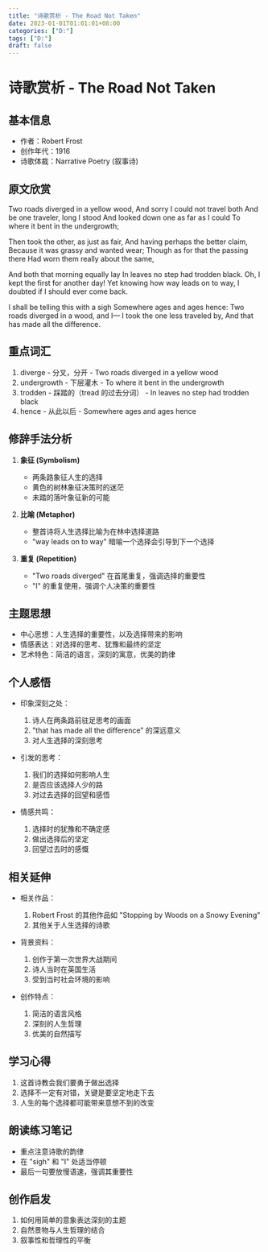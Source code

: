 ```yaml
---
title: "诗歌赏析 - The Road Not Taken"
date: 2023-01-01T01:01:01+08:00
categories: ["D:"]
tags: ["D:"]
draft: false
---
```

# 诗歌赏析 - The Road Not Taken

## 基本信息

- 作者：Robert Frost
- 创作年代：1916
- 诗歌体裁：Narrative Poetry (叙事诗)

## 原文欣赏

Two roads diverged in a yellow wood,
And sorry I could not travel both
And be one traveler, long I stood
And looked down one as far as I could
To where it bent in the undergrowth;

Then took the other, as just as fair,
And having perhaps the better claim,
Because it was grassy and wanted wear;
Though as for that the passing there
Had worn them really about the same,

And both that morning equally lay
In leaves no step had trodden black.
Oh, I kept the first for another day!
Yet knowing how way leads on to way,
I doubted if I should ever come back.

I shall be telling this with a sigh
Somewhere ages and ages hence:
Two roads diverged in a wood, and I—
I took the one less traveled by,
And that has made all the difference.

## 重点词汇

1. diverge - 分叉，分开 - Two roads diverged in a yellow wood
2. undergrowth - 下层灌木 - To where it bent in the undergrowth
3. trodden - 踩踏的（tread 的过去分词） - In leaves no step had trodden black
4. hence - 从此以后 - Somewhere ages and ages hence

## 修辞手法分析

1. **象征 (Symbolism)**

   - 两条路象征人生的选择
   - 黄色的树林象征决策时的迷茫
   - 未踏的落叶象征新的可能

2. **比喻 (Metaphor)**

   - 整首诗将人生选择比喻为在林中选择道路
   - "way leads on to way" 暗喻一个选择会引导到下一个选择

3. **重复 (Repetition)**
   - "Two roads diverged" 在首尾重复，强调选择的重要性
   - "I" 的重复使用，强调个人决策的重要性

## 主题思想

- 中心思想：人生选择的重要性，以及选择带来的影响
- 情感表达：对选择的思考、犹豫和最终的坚定
- 艺术特色：简洁的语言，深刻的寓意，优美的韵律

## 个人感悟

- 印象深刻之处：

  1. 诗人在两条路前驻足思考的画面
  2. "that has made all the difference" 的深远意义
  3. 对人生选择的深刻思考

- 引发的思考：

  1. 我们的选择如何影响人生
  2. 是否应该选择人少的路
  3. 对过去选择的回望和感悟

- 情感共鸣：
  1. 选择时的犹豫和不确定感
  2. 做出选择后的坚定
  3. 回望过去时的感慨

## 相关延伸

- 相关作品：

  1. Robert Frost 的其他作品如 "Stopping by Woods on a Snowy Evening"
  2. 其他关于人生选择的诗歌

- 背景资料：

  1. 创作于第一次世界大战期间
  2. 诗人当时在英国生活
  3. 受到当时社会环境的影响

- 创作特点：
  1. 简洁的语言风格
  2. 深刻的人生哲理
  3. 优美的自然描写

## 学习心得

1. 这首诗教会我们要勇于做出选择
2. 选择不一定有对错，关键是要坚定地走下去
3. 人生的每个选择都可能带来意想不到的改变

## 朗读练习笔记

- 重点注意诗歌的韵律
- 在 "sigh" 和 "I" 处适当停顿
- 最后一句要放慢语速，强调其重要性

## 创作启发

1. 如何用简单的意象表达深刻的主题
2. 自然景物与人生哲理的结合
3. 叙事性和哲理性的平衡

